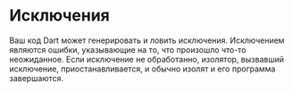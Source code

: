 # Исключения

Ваш код Dart может генерировать и ловить исключения. Исключением являются ошибки, указывающие на то, что произошло что-то неожиданное. Если исключение не обработанно, изолятор, вызвавший исключение, приостанавливается, и обычно изолят и его программа завершаются.
